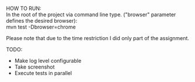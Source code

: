 HOW TO RUN:   
In the root of the project via command line type. ("browser" parameter defines the desired browser):  
mvn test -Dbrowser=chrome

Please note that due to the time restriction I did only part of the assignment.  

TODO:
- Make log level configurable
- Take screenshot
- Execute tests in parallel
